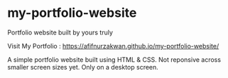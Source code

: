 # my-portfolio-website
Portfolio website built by yours truly

Visit My Portfolio :
https://afifnurzakwan.github.io/my-portfolio-website/


A simple portfolio website built using HTML & CSS. Not reponsive across smaller screen sizes yet. Only on a desktop screen.
